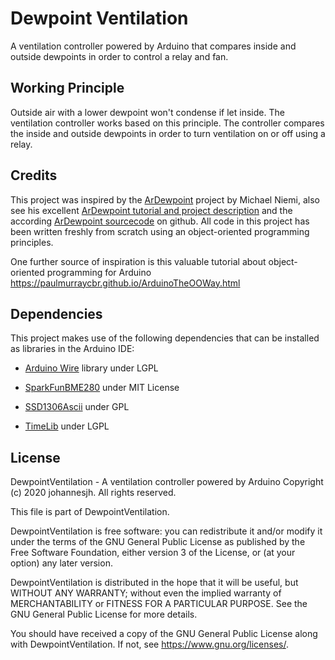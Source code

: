 # Dewpoint Ventilation

A ventilation controller powered by Arduino that compares inside and outside dewpoints in order to control a relay and fan.


## Working Principle

Outside air with a lower dewpoint won't condense if let inside. The ventilation controller works based on this principle. The controller compares the inside and outside dewpoints in order to turn ventilation on or off using a relay.


## Credits

This project was inspired by the [ArDewpoint](https://github.com/mvniemi/arDewpoint) project by Michael Niemi, also see his excellent [ArDewpoint tutorial and project description](http://www.instructables.com/id/ArDewpoint-Dew-Point-Based-Ventilation-Controller/) and the according [ArDewpoint sourcecode](https://github.com/mvniemi/arDewpoin) on github. All code in this project has been written freshly from scratch using an object-oriented programming principles.

One further source of inspiration is this valuable tutorial about object-oriented programming for Arduino https://paulmurraycbr.github.io/ArduinoTheOOWay.html


## Dependencies

This project makes use of the following dependencies that can be installed as libraries in the Arduino IDE:

- [Arduino Wire](https://github.com/arduino/ArduinoCore-avr/tree/master/libraries/Wire) library under LGPL

- [SparkFunBME280](https://github.com/sparkfun/SparkFun_BME280_Arduino_Library) under MIT License

- [SSD1306Ascii](https://github.com/greiman/SSD1306Ascii) under GPL

- [TimeLib](https://github.com/PaulStoffregen/Time) under LGPL


## License

DewpointVentilation - A ventilation controller powered by Arduino
Copyright (c) 2020 johannesjh.  All rights reserved.

This file is part of DewpointVentilation.

DewpointVentilation is free software: you can redistribute it and/or modify
it under the terms of the GNU General Public License as published by
the Free Software Foundation, either version 3 of the License, or
(at your option) any later version.

DewpointVentilation is distributed in the hope that it will be useful,
but WITHOUT ANY WARRANTY; without even the implied warranty of
MERCHANTABILITY or FITNESS FOR A PARTICULAR PURPOSE.  See the
GNU General Public License for more details.

You should have received a copy of the GNU General Public License
along with DewpointVentilation.  If not, see <https://www.gnu.org/licenses/>.
